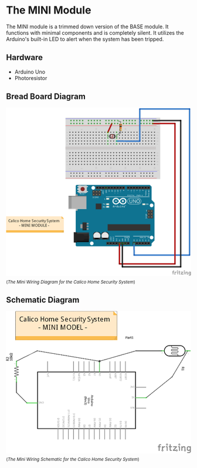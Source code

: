 The MINI Module
===============

The MINI module is a trimmed down version of the BASE module. It functions with minimal components and is completely silent. It utilizes the Arduino's built-in LED to alert when the system has been tripped.

Hardware
--------

* Arduino Uno
* Photoresistor


Bread Board Diagram
-------------------

![Mini Wiring Diagram](mini_wiring_bb.png)
<sub>(_The Mini Wiring Diagram for the Calico Home Security System_)</sub>


Schematic Diagram
-----------------

![Mini Wiring Schematic](mini_wiring_schem.png)
<sub>(_The Mini Wiring Schematic for the Calico Home Security System_)</sub>
